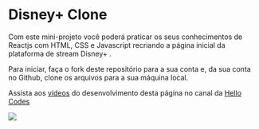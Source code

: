 # Disney+ Clone
Com este mini-projeto você poderá praticar os seus conhecimentos de Reactjs com HTML, CSS e Javascript recriando a página inicial da plataforma de stream Disney+ .

Para iniciar, faça o fork deste repositório para a sua conta e, da sua conta no Github, clone os arquivos para a sua máquina local.

Assista aos <a href="https://www.youtube.com/watch?v=UbhG8jxfEIE&list=PLrxph-IV8wY7IG5oGr8_hado37DkTwsPa">vídeos</a> do desenvolvimento desta página no canal da <a href="https://www.youtube.com/watch?v=UbhG8jxfEIE&list=PLrxph-IV8wY7IG5oGr8_hado37DkTwsPa">Hello Codes</a>

<img src="https://cnbl-cdn.bamgrid.com/assets/c0a264881f6f269485d94228f8904ea1d4b8b02b8da0dfaaccc65ee723582e9a/original" />
<br/><br/>
